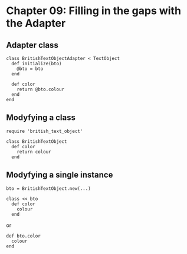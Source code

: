 # Chapter 09: Filling in the gaps with the Adapter

## Adapter class

```
class BritishTextObjectAdapter < TextObject
  def initialize(bto)
    @bto = bto
  end

  def color
    return @bto.colour
  end
end
```

## Modyfying a class

```
require 'british_text_object'

class BritishTextObject
  def color
    return colour
  end
```

## Modyfying a single instance

```
bto = BritishTextObject.new(...)

class << bto
  def color
    colour
  end
```

or

```
def bto.color
  colour
end
```
